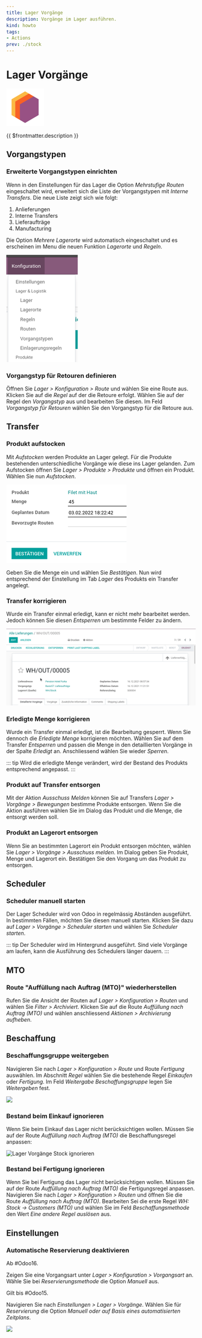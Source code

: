 ```yaml
---
title: Lager Vorgänge
description: Vorgänge im Lager ausführen.
kind: howto
tags:
- Actions
prev: ./stock
---
```

# Lager Vorgänge
![icons_odoo_stock](attachments/icons_odoo_stock.png)

{{ $frontmatter.description }}

## Vorgangstypen

### Erweiterte Vorgangstypen einrichten

Wenn in den Einstellungen für das Lager die Option *Mehrstufige Routen* eingeschaltet wird, erweitert sich die Liste der Vorgangstypen mit *Interne Transfers*. Die neue Liste zeigt sich wie folgt:

1. Anlieferungen
2. Interne Transfers
3. Lieferaufträge
4. Manufacturing

Die Option *Mehrere Lagerorte* wird automatisch eingeschaltet und es erscheinen im Menu die neuen Funktion *Lagerorte* und *Regeln*.

![](attachments/Lager%20Erweitertes%20Menu.png)

### Vorgangstyp für Retouren definieren

Öffnen Sie *Lager > Konfiguration > Route* und wählen Sie eine Route aus. Klicken Sie auf die *Regel* auf der die Retoure erfolgt. Wählen Sie auf der Regel den *Vorgangstyp* aus und bearbeiten Sie diesen. Im Feld *Vorgangstyp für Retouren* wählen Sie den Vorgangstyp für die Retoure aus.

## Transfer

### Produkt aufstocken

Mit *Aufstocken* werden Produkte an Lager gelegt. Für die Produkte bestehenden unterschiedliche Vorgänge wie diese ins Lager gelanden. Zum Aufstocken öffnen Sie *Lager > Produkte > Produkte* und öffnen ein Produkt. Wählen Sie nun *Aufstocken*.

![](attachments/Lager%20Produkt%20aufstocken.png)

Geben Sie die Menge ein und wählen Sie *Bestätigen*. Nun wird entsprechend der Einstellung im Tab *Lager* des Produkts ein Transfer angelegt.

### Transfer korrigieren

Wurde ein Transfer einmal erledigt, kann er nicht mehr bearbeitet werden. Jedoch können Sie diesen *Entsperren* um bestimmte Felder zu ändern.

![Lager Transfer entsperren](attachments/Lager%20Transfer%20entsperren.gif)

### Erledigte Menge korrigieren

Wurde ein Transfer einmal erledigt, ist die Bearbeitung gesperrt. Wenn Sie dennoch die *Erledigte Menge* korrigieren möchten. Wählen Sie auf dem Transfer *Entsperren* und passen die Menge in den detaillierten Vorgänge in der Spalte *Erledigt* an. Anschliessend wählen Sie wieder *Sperren*.

::: tip
Wird die erledigte Menge verändert, wird der Bestand des Produkts entsprechend angepasst.
:::

### Produkt auf Transfer entsorgen

Mit der Aktion *Ausschuss Melden* können Sie auf Transfers *Lager > Vorgänge > Bewegungen* bestimme Produkte entsorgen. Wenn Sie die Aktion ausführen wählen Sie im Dialog das Produkt und die Menge, die entsorgt werden soll.

### Produkt an Lagerort entsorgen

Wenn Sie an bestimmten Lagerort ein Produkt entsorgen möchten, wählen Sie *Lager > Vorgänge > Ausschuss melden*. Im Dialog geben Sie Produkt, Menge und Lagerort ein. Bestätigen Sie den Vorgang um das Produkt zu entsorgen.

## Scheduler

### Scheduler manuell starten

Der Lager Scheduler wird von Odoo in regelmässig Abständen ausgeführt. In bestimmten Fällen, möchten Sie diesen manuell starten. Klicken Sie dazu auf *Lager > Vorgänge > Scheduler starten* und wählen Sie *Scheduler starten*.

::: tip
Der Scheduler wird im Hintergrund ausgeführt. Sind viele Vorgänge am laufen, kann die Ausführung des Schedulers länger dauern.
:::

## MTO

### Route "Auffüllung nach Auftrag (MTO)" wiederherstellen

Rufen Sie die Ansicht der Routen auf *Lager > Konfiguration > Routen* und wählen Sie *Filter > Archiviert*. Klicken Sie auf die Route *Auffüllung nach Auftrag (MTO)* und wählen anschliessend *Aktionen > Archivierung aufheben*.

## Beschaffung

### Beschaffungsgruppe weitergeben

Navigieren Sie nach *Lager > Konfiguration > Route* und Route *Fertigung* auswählen. Im Abschnitt *Regel* wählen Sie die bestehende Regel *Einkaufen* oder *Fertigung*. Im Feld *Weitergabe Beschaffungsgruppe* legen Sie *Weitergeben* fest.

![](attachments/Lager%20Vorgänge%20Weitergabe%20Beschaffungsgruppe.png)

### Bestand beim Einkauf ignorieren

Wenn Sie beim Einkauf das Lager nicht berücksichtigen wollen. Müssen Sie auf der Route *Auffüllung nach Auftrag (MTO)* die Beschaffungsregel anpassen:

![Lager Vorgänge Stock ignorieren](attachments/Lager%20Vorgänge%20Stock%20ignorieren.gif)

### Bestand bei Fertigung ignorieren

Wenn Sie bei Fertigung das Lager nicht berücksichtigen wollen. Müssen Sie auf der Route *Auffüllung nach Auftrag (MTO)* die Fertigungsregel anpassen. Navigieren Sie nach *Lager > Konfiguration > Routen* und öffnen Sie die Route *Auffüllung nach Auftrag (MTO)*.  Bearbeiten Sei die erste Regel *WH: Stock → Customers (MTO)* und wählen Sie im Feld *Beschaffungsmethode* den Wert *Eine andere Regel auslösen* aus.

## Einstellungen

### Automatische Reservierung deaktivieren

Ab #Odoo16.

Zeigen Sie eine Vorgangsart unter *Lager > Konfiguration > Vorgangsart* an. Wähle Sie bei *Reservierungsmethode* die Option *Manuell* aus.

Gilt bis #Odoo15.

Navigieren Sie nach *Einstellungen > Lager > Vorgänge*. Wählen Sie für *Reservierung* die Option *Manuell oder auf Basis eines automatisierten Zeitplans*.

![](attachments/Lager%20Vorgänge%20Reservierung.png)
